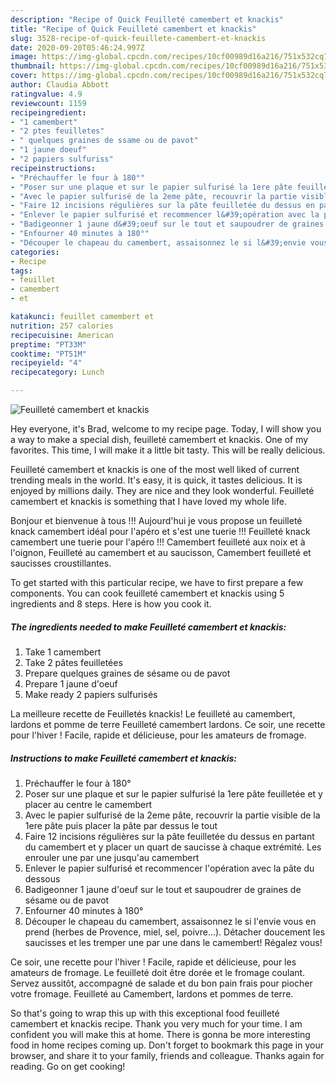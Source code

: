 ```yaml
---
description: "Recipe of Quick Feuilleté camembert et knackis"
title: "Recipe of Quick Feuilleté camembert et knackis"
slug: 3528-recipe-of-quick-feuillete-camembert-et-knackis
date: 2020-09-20T05:46:24.997Z
image: https://img-global.cpcdn.com/recipes/10cf00989d16a216/751x532cq70/feuillete-camembert-et-knackis-photo-principale-de-la-recette.jpg
thumbnail: https://img-global.cpcdn.com/recipes/10cf00989d16a216/751x532cq70/feuillete-camembert-et-knackis-photo-principale-de-la-recette.jpg
cover: https://img-global.cpcdn.com/recipes/10cf00989d16a216/751x532cq70/feuillete-camembert-et-knackis-photo-principale-de-la-recette.jpg
author: Claudia Abbott
ratingvalue: 4.9
reviewcount: 1159
recipeingredient:
- "1 camembert"
- "2 ptes feuilletes"
- " quelques graines de ssame ou de pavot"
- "1 jaune doeuf"
- "2 papiers sulfuriss"
recipeinstructions:
- "Préchauffer le four à 180°"
- "Poser sur une plaque et sur le papier sulfurisé la 1ere pâte feuilletée et y placer au centre le camembert"
- "Avec le papier sulfurisé de la 2eme pâte, recouvrir la partie visible de la 1ere pâte puis placer la pâte par dessus le tout"
- "Faire 12 incisions régulières sur la pâte feuilletée du dessus en partant du camembert et y placer un quart de saucisse à chaque extrémité. Les enrouler une par une jusqu&#39;au camembert"
- "Enlever le papier sulfurisé et recommencer l&#39;opération avec la pâte du dessous"
- "Badigeonner 1 jaune d&#39;oeuf sur le tout et saupoudrer de graines de sésame ou de pavot"
- "Enfourner 40 minutes à 180°"
- "Découper le chapeau du camembert, assaisonnez le si l&#39;envie vous en prend (herbes de Provence, miel, sel, poivre...). Détacher doucement les saucisses et les tremper une par une dans le camembert! Régalez vous!"
categories:
- Recipe
tags:
- feuillet
- camembert
- et

katakunci: feuillet camembert et 
nutrition: 257 calories
recipecuisine: American
preptime: "PT33M"
cooktime: "PT51M"
recipeyield: "4"
recipecategory: Lunch

---
```



![Feuilleté camembert et knackis](https://img-global.cpcdn.com/recipes/10cf00989d16a216/751x532cq70/feuillete-camembert-et-knackis-photo-principale-de-la-recette.jpg)

Hey everyone, it's Brad, welcome to my recipe page. Today, I will show you a way to make a special dish, feuilleté camembert et knackis. One of my favorites. This time, I will make it a little bit tasty. This will be really delicious.

Feuilleté camembert et knackis is one of the most well liked of current trending meals in the world. It's easy, it is quick, it tastes delicious. It is enjoyed by millions daily. They are nice and they look wonderful. Feuilleté camembert et knackis is something that I have loved my whole life.

Bonjour et bienvenue à tous !!! Aujourd&#39;hui je vous propose un feuilleté knack camembert idéal pour l&#39;apéro et s&#39;est une tuerie !!! Feuilleté knack camembert une tuerie pour l&#39;apéro !!! Camembert feuilleté aux noix et à l&#39;oignon, Feuilleté au camembert et au saucisson, Camembert feuilleté et saucisses croustillantes.


To get started with this particular recipe, we have to first prepare a few components. You can cook feuilleté camembert et knackis using 5 ingredients and 8 steps. Here is how you cook it.

<!--inarticleads1-->

##### The ingredients needed to make Feuilleté camembert et knackis:

1. Take 1 camembert
1. Take 2 pâtes feuilletées
1. Prepare  quelques graines de sésame ou de pavot
1. Prepare 1 jaune d&#39;oeuf
1. Make ready 2 papiers sulfurisés


La meilleure recette de Feuilletés knackis! Le feuilleté au camembert, lardons et pomme de terre Feuilleté camembert lardons. Ce soir, une recette pour l&#39;hiver ! Facile, rapide et délicieuse, pour les amateurs de fromage. 

<!--inarticleads2-->

##### Instructions to make Feuilleté camembert et knackis:

1. Préchauffer le four à 180°
1. Poser sur une plaque et sur le papier sulfurisé la 1ere pâte feuilletée et y placer au centre le camembert
1. Avec le papier sulfurisé de la 2eme pâte, recouvrir la partie visible de la 1ere pâte puis placer la pâte par dessus le tout
1. Faire 12 incisions régulières sur la pâte feuilletée du dessus en partant du camembert et y placer un quart de saucisse à chaque extrémité. Les enrouler une par une jusqu&#39;au camembert
1. Enlever le papier sulfurisé et recommencer l&#39;opération avec la pâte du dessous
1. Badigeonner 1 jaune d&#39;oeuf sur le tout et saupoudrer de graines de sésame ou de pavot
1. Enfourner 40 minutes à 180°
1. Découper le chapeau du camembert, assaisonnez le si l&#39;envie vous en prend (herbes de Provence, miel, sel, poivre...). Détacher doucement les saucisses et les tremper une par une dans le camembert! Régalez vous!


Ce soir, une recette pour l&#39;hiver ! Facile, rapide et délicieuse, pour les amateurs de fromage. Le feuilleté doit être dorée et le fromage coulant. Servez aussitôt, accompagné de salade et du bon pain frais pour piocher votre fromage. Feuilleté au Camembert, lardons et pommes de terre. 

So that's going to wrap this up with this exceptional food feuilleté camembert et knackis recipe. Thank you very much for your time. I am confident you will make this at home. There is gonna be more interesting food in home recipes coming up. Don't forget to bookmark this page in your browser, and share it to your family, friends and colleague. Thanks again for reading. Go on get cooking!
